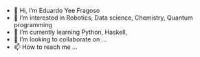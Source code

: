 - 👋 Hi, I’m Eduardo Yee Fragoso
- 👀 I’m interested in Robotics, Data science, Chemistry, Quantum programming
- 🌱 I’m currently learning Python, Haskell, 
- 💞️ I’m looking to collaborate on ...
- 📫 How to reach me ...

<!---
EduYeeFra/EduYeeFra is a ✨ special ✨ repository because its `README.md` (this file) appears on your GitHub profile.
You can click the Preview link to take a look at your changes.
--->
